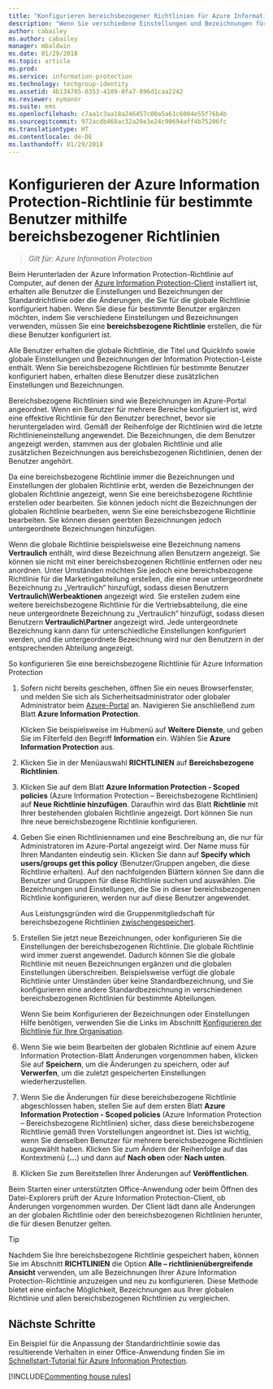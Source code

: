 ```yaml
---
title: "Konfigurieren bereichsbezogener Richtlinien für Azure Information Protection"
description: "Wenn Sie verschiedene Einstellungen und Bezeichnungen für bestimmte Benutzer konfigurieren möchten, müssen Sie eine bereichsbezogene Richtlinie für Azure Information Protection konfigurieren."
author: cabailey
ms.author: cabailey
manager: mbaldwin
ms.date: 01/29/2018
ms.topic: article
ms.prod: 
ms.service: information-protection
ms.technology: techgroup-identity
ms.assetid: 4b134785-0353-4109-8fa7-096d1caa2242
ms.reviewer: eymanor
ms.suite: ems
ms.openlocfilehash: c7aa1c3aa18a246457c00a5a61c6004e55f76b4b
ms.sourcegitcommit: 972acdb468ac32a28e3e24c90694aff4b75206fc
ms.translationtype: HT
ms.contentlocale: de-DE
ms.lasthandoff: 01/29/2018
---
```

# <a name="how-to-configure-the-azure-information-protection-policy-for-specific-users-by-using-scoped-policies"></a>Konfigurieren der Azure Information Protection-Richtlinie für bestimmte Benutzer mithilfe bereichsbezogener Richtlinien

>*Gilt für: Azure Information Protection*

Beim Herunterladen der Azure Information Protection-Richtlinie auf Computer, auf denen der [Azure Information Protection-Client](https://www.microsoft.com/en-us/download/details.aspx?id=53018) installiert ist, erhalten alle Benutzer die Einstellungen und Bezeichnungen der Standardrichtlinie oder die Änderungen, die Sie für die globale Richtlinie konfiguriert haben. Wenn Sie diese für bestimmte Benutzer ergänzen möchten, indem Sie verschiedene Einstellungen und Bezeichnungen verwenden, müssen Sie eine **bereichsbezogene Richtlinie** erstellen, die für diese Benutzer konfiguriert ist.

Alle Benutzer erhalten die globale Richtlinie, die Titel und QuickInfo sowie globale Einstellungen und Bezeichnungen der Information Protection-Leiste enthält. Wenn Sie bereichsbezogene Richtlinien für bestimmte Benutzer konfiguriert haben, erhalten diese Benutzer diese zusätzlichen Einstellungen und Bezeichnungen. 

Bereichsbezogene Richtlinien sind wie Bezeichnungen im Azure-Portal angeordnet. Wenn ein Benutzer für mehrere Bereiche konfiguriert ist, wird eine effektive Richtlinie für den Benutzer berechnet, bevor sie heruntergeladen wird. Gemäß der Reihenfolge der Richtlinien wird die letzte Richtlinieneinstellung angewendet. Die Bezeichnungen, die dem Benutzer angezeigt werden, stammen aus der globalen Richtlinie und alle zusätzlichen Bezeichnungen aus bereichsbezogenen Richtlinien, denen der Benutzer angehört. 

Da eine bereichsbezogene Richtlinie immer die Bezeichnungen und Einstellungen der globalen Richtlinie erbt, werden die Bezeichnungen der globalen Richtlinie angezeigt, wenn Sie eine bereichsbezogene Richtlinie erstellen oder bearbeiten. Sie können jedoch nicht die Bezeichnungen der globalen Richtlinie bearbeiten, wenn Sie eine bereichsbezogene Richtlinie bearbeiten. Sie können diesen geerbten Bezeichnungen jedoch untergeordnete Bezeichnungen hinzufügen.

Wenn die globale Richtlinie beispielsweise eine Bezeichnung namens **Vertraulich** enthält, wird diese Bezeichnung allen Benutzern angezeigt. Sie können sie nicht mit einer bereichsbezogenen Richtlinie entfernen oder neu anordnen. Unter Umständen möchten Sie jedoch eine bereichsbezogene Richtlinie für die Marketingabteilung erstellen, die eine neue untergeordnete Bezeichnung zu „Vertraulich“ hinzufügt, sodass diesen Benutzern **Vertraulich\Werbeaktionen** angezeigt wird. Sie erstellen zudem eine weitere bereichsbezogene Richtlinie für die Vertriebsabteilung, die eine neue untergeordnete Bezeichnung zu „Vertraulich“ hinzufügt, sodass diesen Benutzern **Vertraulich\Partner** angezeigt wird. Jede untergeordnete Bezeichnung kann dann für unterschiedliche Einstellungen konfiguriert werden, und die untergeordnete Bezeichnung wird nur den Benutzern in der entsprechenden Abteilung angezeigt.

So konfigurieren Sie eine bereichsbezogene Richtlinie für Azure Information Protection

1. Sofern nicht bereits geschehen, öffnen Sie ein neues Browserfenster, und melden Sie sich als Sicherheitsadministrator oder globaler Administrator beim [Azure-Portal](https://portal.azure.com) an. Navigieren Sie anschließend zum Blatt **Azure Information Protection**. 

    Klicken Sie beispielsweise im Hubmenü auf **Weitere Dienste**, und geben Sie im Filterfeld den Begriff **Information** ein. Wählen Sie **Azure Information Protection** aus.

2. Klicken Sie in der Menüauswahl **RICHTLINIEN** auf **Bereichsbezogene Richtlinien**.

3. Klicken Sie auf dem Blatt **Azure Information Protection - Scoped policies** (Azure Information Protection – Bereichsbezogene Richtlinien) auf **Neue Richtlinie hinzufügen**. Daraufhin wird das Blatt **Richtlinie** mit Ihrer bestehenden globalen Richtlinie angezeigt. Dort können Sie nun Ihre neue bereichsbezogene Richtlinie konfigurieren.

4. Geben Sie einen Richtliniennamen und eine Beschreibung an, die nur für Administratoren im Azure-Portal angezeigt wird. Der Name muss für Ihren Mandanten eindeutig sein. Klicken Sie dann auf **Specify which users/groups get this policy** (Benutzer/Gruppen angeben, die diese Richtlinie erhalten). Auf den nachfolgenden Blättern können Sie dann die Benutzer und Gruppen für diese Richtlinie suchen und auswählen. Die Bezeichnungen und Einstellungen, die Sie in dieser bereichsbezogenen Richtlinie konfigurieren, werden nur auf diese Benutzer angewendet.
    
    Aus Leistungsgründen wird die Gruppenmitgliedschaft für bereichsbezogene Richtlinien [zwischengespeichert](../plan-design/prepare.md#group-membership-caching-by-azure-information-protection).

5. Erstellen Sie jetzt neue Bezeichnungen, oder konfigurieren Sie die Einstellungen der bereichsbezogenen Richtlinie. Die globale Richtlinie wird immer zuerst angewendet. Dadurch können Sie die globale Richtlinie mit neuen Bezeichnungen ergänzen und die globalen Einstellungen überschreiben. Beispielsweise verfügt die globale Richtlinie unter Umständen über keine Standardbezeichnung, und Sie konfigurieren eine andere Standardbezeichnung in verschiedenen bereichsbezogenen Richtlinien für bestimmte Abteilungen.

    Wenn Sie beim Konfigurieren der Bezeichnungen oder Einstellungen Hilfe benötigen, verwenden Sie die Links im Abschnitt [Konfigurieren der Richtlinie für Ihre Organisation](configure-policy.md#configuring-your-organizations-policy).

6. Wenn Sie wie beim Bearbeiten der globalen Richtlinie auf einem Azure Information Protection-Blatt Änderungen vorgenommen haben, klicken Sie auf **Speichern**, um die Änderungen zu speichern, oder auf **Verwerfen**, um die zuletzt gespeicherten Einstellungen wiederherzustellen. 

7. Wenn Sie die Änderungen für diese bereichsbezogene Richtlinie abgeschlossen haben, stellen Sie auf dem ersten Blatt **Azure Information Protection - Scoped policies** (Azure Information Protection – Bereichsbezogene Richtlinien) sicher, dass diese bereichsbezogene Richtlinie gemäß Ihren Vorstellungen angeordnet ist. Dies ist wichtig, wenn Sie denselben Benutzer für mehrere bereichsbezogene Richtlinien ausgewählt haben. Klicken Sie zum Ändern der Reihenfolge auf das Kontextmenü (**...**) und dann auf **Nach oben** oder **Nach unten**. 

8. Klicken Sie zum Bereitstellen Ihrer Änderungen auf **Veröffentlichen**. 

Beim Starten einer unterstützten Office-Anwendung oder beim Öffnen des Datei-Explorers prüft der Azure Information Protection-Client, ob Änderungen vorgenommen wurden. Der Client lädt dann alle Änderungen an der globalen Richtlinie oder den bereichsbezogenen Richtlinien herunter, die für diesen Benutzer gelten.

> [!TIP]
> Nachdem Sie Ihre bereichsbezogene Richtlinie gespeichert haben, können Sie im Abschnitt **RICHTLINIEN** die Option **Alle – richtlinienübergreifende Ansicht** verwenden, um alle Bezeichnungen Ihrer Azure Information Protection-Richtlinie anzuzeigen und neu zu konfigurieren. Diese Methode bietet eine einfache Möglichkeit, Bezeichnungen aus Ihrer globalen Richtlinie und allen bereichsbezogenen Richtlinien zu vergleichen. 

## <a name="next-steps"></a>Nächste Schritte

Ein Beispiel für die Anpassung der Standardrichtlinie sowie das resultierende Verhalten in einer Office-Anwendung finden Sie im [Schnellstart-Tutorial für Azure Information Protection](../get-started/infoprotect-quick-start-tutorial.md).

[!INCLUDE[Commenting house rules](../includes/houserules.md)]
